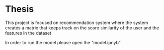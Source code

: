 # Thesis

This project is focused on recommendation system where the system creates a matrix that keeps track on the score similarity of the user and the features in the dataset

In order to run the model please open the "model.ipnyb"
